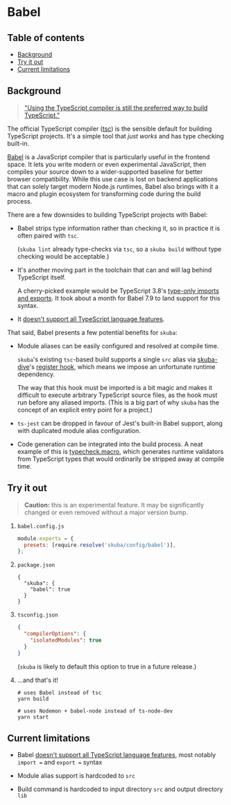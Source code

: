 # Babel

## Table of contents

- [Background](#background)
- [Try it out](#try-it-out)
- [Current limitations](#current-limitations)

## Background

> ["Using the TypeScript compiler is still the preferred way to build TypeScript."](https://devblogs.microsoft.com/typescript/typescript-and-babel-7/)

The official TypeScript compiler ([tsc]) is the sensible default for building TypeScript projects.
It's a simple tool that _just works_ and has type checking built-in.

[Babel] is a JavaScript compiler that is particularly useful in the frontend space.
It lets you write modern or even experimental JavaScript,
then compiles your source down to a wider-supported baseline for better browser compatibility.
While this use case is lost on backend applications that can solely target modern Node.js runtimes,
Babel also brings with it a macro and plugin ecosystem for transforming code during the build process.

There are a few downsides to building TypeScript projects with Babel:

- Babel strips type information rather than checking it,
  so in practice it is often paired with `tsc`.

  (`skuba lint` already type-checks via `tsc`,
  so a `skuba build` without type checking would be acceptable.)

- It's another moving part in the toolchain that can and will lag behind TypeScript itself.

  A cherry-picked example would be TypeScript 3.8's [type-only imports and exports].
  It took about a month for Babel 7.9 to land support for this syntax.

- It [doesn't support all TypeScript language features].

That said, Babel presents a few potential benefits for `skuba`:

- Module aliases can be easily configured and resolved at compile time.

  `skuba`'s existing `tsc`-based build supports a single `src` alias via [skuba-dive]'s [register hook],
  which means we impose an unfortunate runtime dependency.

  The way that this hook must be imported is a bit magic and makes it difficult to execute arbitrary TypeScript source files,
  as the hook must run before any aliased imports.
  (This is a big part of why `skuba` has the concept of an explicit entry point for a project.)

- `ts-jest` can be dropped in favour of Jest's built-in Babel support,
  along with duplicated module alias configuration.

- Code generation can be integrated into the build process.
  A neat example of this is [typecheck.macro],
  which generates runtime validators from TypeScript types that would ordinarily be stripped away at compile time.

## Try it out

> **Caution:** this is an experimental feature.
> It may be significantly changed or even removed without a major version bump.

1. `babel.config.js`

   ```js
   module.exports = {
     presets: [require.resolve('skuba/config/babel')],
   };
   ```

1. `package.json`

   ```jsonc
   {
     "skuba": {
       "babel": true
     }
   }
   ```

1. `tsconfig.json`

   ```json
   {
     "compilerOptions": {
       "isolatedModules": true
     }
   }
   ```

   (`skuba` is likely to default this option to true in a future release.)

1. ...and that's it!

   ```shell
   # uses Babel instead of tsc
   yarn build

   # uses Nodemon + babel-node instead of ts-node-dev
   yarn start
   ```

## Current limitations

- Babel [doesn't support all TypeScript language features],
  most notably `import =` and `export =` syntax

- Module alias support is hardcoded to `src`

- Build command is hardcoded to input directory `src` and output directory `lib`

[babel]: https://babeljs.io/
[doesn't support all typescript language features]: https://babeljs.io/docs/en/babel-plugin-transform-typescript#caveats
[register hook]: https://github.com/seek-oss/skuba-dive#register
[skuba-dive]: https://github.com/seek-oss/skuba-dive
[tsc]: https://www.typescriptlang.org/docs/handbook/compiler-options.html
[type-only imports and exports]: https://devblogs.microsoft.com/typescript/announcing-typescript-3-8/#type-only-imports-exports
[typecheck.macro]: https://github.com/vedantroy/typecheck.macro
